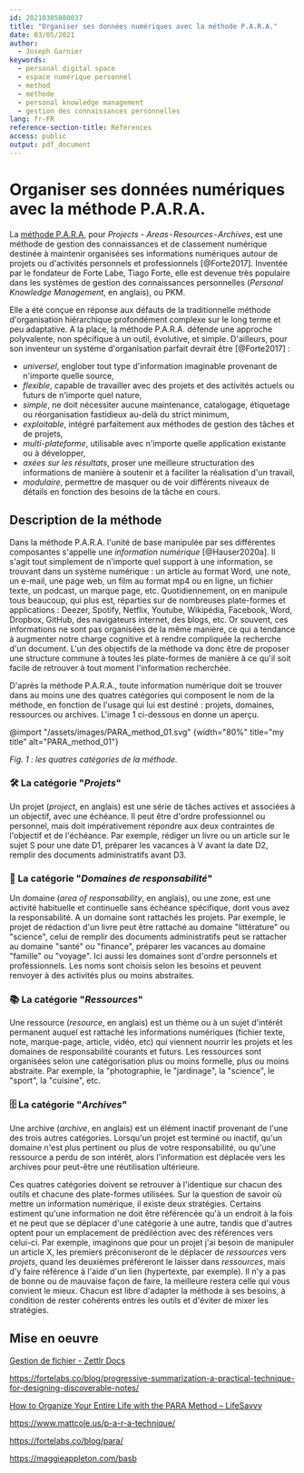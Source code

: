 ```yaml
---
id: 20210305080037
title: "Organiser ses données numériques avec la méthode P.A.R.A."
date: 03/05/2021
author:
  - Joseph Garnier
keywords:
  - personal digital space
  - espace numérique personnel
  - method
  - méthode
  - personal knowledge management
  - gestion des connaissances personnelles
lang: fr-FR
reference-section-title: Références
access: public
output: pdf_document
---
```


# Organiser ses données numériques avec la méthode P.A.R.A.

La [méthode P.A.R.A](https://fortelabs.co/blog/para/), pour *Projects - Areas - Resources - Archives*, est une méthode de gestion des connaissances et de classement numérique destinée à maintenir organisées ses informations numériques autour de projets ou d'activités personnels et professionnels [@Forte2017]. Inventée par le fondateur de Forte Labe, Tiago Forte, elle est devenue très populaire dans les systèmes de gestion des connaissances personnelles (*Personal Knowledge Management*, en anglais), ou PKM.

Elle a été conçue en réponse aux défauts de la traditionnelle méthode d'organisation hiérarchique profondément complexe sur le long terme et peu adaptative. A la place, la méthode P.A.R.A. défende une approche polyvalente, non spécifique à un outil, évolutive, et simple. D'ailleurs, pour son inventeur un système d'organisation parfait devrait être [@Forte2017] :

- *universel*, englober tout type d'information imaginable provenant de n'importe quelle source,
- *flexible*, capable de travailler avec des projets et des activités actuels ou futurs de n'importe quel nature,
- *simple*, ne doit nécessiter aucune maintenance, catalogage, étiquetage ou réorganisation fastidieux au-delà du strict minimum,
- *exploitable*, intégré parfaitement aux méthodes de gestion des tâches et de projets,
- *multi-plateforme*, utilisable avec n'importe quelle application existante ou à développer,
- *axées sur les résultats*, proser une meilleure structuration des informations de manière à soutenir et à faciliter la réalisation d'un travail,
- *modulaire*, permettre de masquer ou de voir différents niveaux de détails en fonction des besoins de la tâche en cours.

## Description de la méthode

Dans la méthode P.A.R.A. l'unité de base manipulée par ses différentes composantes s'appelle une *information numérique* [@Hauser2020a]. Il s'agit tout simplement de n'importe quel support à une information, se trouvant dans un système numérique : un article au format Word, une note, un e-mail, une page web, un film au format mp4 ou en ligne, un fichier texte, un podcast, un marque page, etc. Quotidiennement, on en manipule tous beaucoup, qui plus est, réparties sur de nombreuses plate-formes et applications : Deezer, Spotify, Netflix, Youtube, Wikipédia, Facebook, Word, Dropbox, GitHub, des navigateurs internet, des blogs, etc. Or souvent, ces informations ne sont pas organisées de la même manière, ce qui a tendance à augmenter notre charge cognitive et à rendre compliquée la recherche d'un document. L'un des objectifs de la méthode va donc être de proposer une structure commune à toutes les plate-formes de manière à ce qu'il soit facile de retrouver à tout moment l'information recherchée.

D'après la méthode P.A.R.A., toute information numérique doit se trouver dans au moins une des quatres catégories qui composent le nom de la méthode, en fonction de l'usage qui lui est destiné : projets, domaines, ressources ou archives. L'image 1 ci-dessous en donne un aperçu.

@import "/assets/images/PARA_method_01.svg" {width="80%" title="my title" alt="PARA_method_01"}

*Fig. 1 : les quatres catégories de la méthode.*

### 🛠️ La catégorie "*Projets*"

Un projet (*project*, en anglais) est une série de tâches actives et associées à un objectif, avec une échéance. Il peut être d'ordre professionnel ou personnel, mais doit impérativement répondre aux deux contraintes de l'objectif et de l'échéance. Par exemple, rédiger un livre ou un article sur le sujet S pour une date D1, préparer les vacances à V avant la date D2, remplir des documents administratifs avant D3.

### 💼 La catégorie "*Domaines de responsabilité*"

Un domaine (*area of responsability*, en anglais), ou une zone, est une activité habituelle et continuelle sans échéance spécifique, dont vous avez la responsabilité. A un domaine sont rattachés les projets. Par exemple, le projet de rédaction d'un livre peut être rattaché au domaine "littérature" ou "science", celui de remplir des documents administratifs peut se rattacher au domaine "santé" ou "finance", préparer les vacances au domaine "famille" ou "voyage". Ici aussi les domaines sont d'ordre personnels et professionnels. Les noms sont choisis selon les besoins et peuvent renvoyer à des activités plus ou moins abstraites.

### 📚 La catégorie "*Ressources*"

Une ressource (*resource*, en anglais) est un thème ou à un sujet d'intérêt permanent auquel est rattaché les informations numériques (fichier texte, note, marque-page, article, vidéo, etc) qui viennent nourrir les projets et les domaines de responsabilité courants et futurs. Les ressources sont organisées selon une catégorisation plus ou moins formelle, plus ou moins abstraite. Par exemple, la "photographie, le "jardinage", la "science", le "sport", la "cuisine", etc.

### 🗄️ La catégorie "*Archives*"

Une archive (*archive*, en anglais) est un élément inactif provenant de l'une des trois autres catégories. Lorsqu'un projet est terminé ou inactif, qu'un domaine n'est plus pertinent ou plus de votre responsabilité, ou qu'une ressource a perdu de son intérêt, alors l'information est déplacée vers les archives pour peut-être une réutilisation ultérieure.

Ces quatres catégories doivent se retrouver à l'identique sur chacun des outils et chacune des plate-formes utilisées. Sur la question de savoir où mettre un information numérique, il existe deux stratégies. Certains estiment qu'une information ne doit être référencée qu'à un endroit à la fois et ne peut que se déplacer d'une catégorie à une autre, tandis que d'autres optent pour un emplacement de prédiléction avec des références vers celui-ci. Par exemple, imaginons que pour un projet j'ai besoin de manipuler un article X, les premiers préconiseront de le déplacer de *ressources* vers *projets*, quand les deuxièmes préféreront le laisser dans *ressources*, mais d'y faire référence à l'aide d'un lien (hypertexte, par exemple). Il n'y a pas de bonne ou de mauvaise façon de faire, la meilleure restera celle qui vous convient le mieux. Chacun est libre d'adapter la méthode à ses besoins, à condition de rester cohérents entres les outils et d'éviter de mixer les stratégies.




## Mise en oeuvre


[Gestion de fichier - Zettlr Docs](https://docs.zettlr.com/fr/concepts/roots/)

https://fortelabs.co/blog/progressive-summarization-a-practical-technique-for-designing-discoverable-notes/

[How to Organize Your Entire Life with the PARA Method &#8211; LifeSavvy](https://www.lifesavvy.com/19446/how-to-organize-your-entire-life-with-the-para-method/)

https://www.mattcole.us/p-a-r-a-technique/

https://fortelabs.co/blog/para/

https://maggieappleton.com/basb